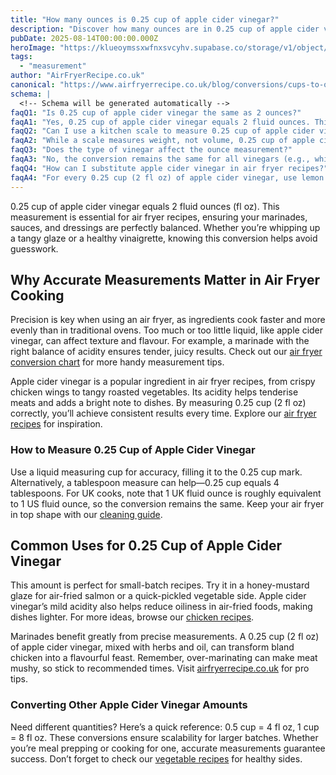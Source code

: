 ```yaml
---
title: "How many ounces is 0.25 cup of apple cider vinegar?"
description: "Discover how many ounces are in 0.25 cup of apple cider vinegar for precise air fryer recipes. Get accurate conversions and cooking tips here."
pubDate: 2025-08-14T00:00:00.000Z
heroImage: "https://klueoymssxwfnxsvcyhv.supabase.co/storage/v1/object/public/Shmucket/how-many-ounces-is-025-cup-of-apple-cider-vinegar.webp"
tags:
  - "measurement"
author: "AirFryerRecipe.co.uk"
canonical: "https://www.airfryerrecipe.co.uk/blog/conversions/cups-to-ounces/how-many-ounces-is-025-cup-of-apple-cider-vinegar"
schema: |
  <!-- Schema will be generated automatically -->
faqQ1: "Is 0.25 cup of apple cider vinegar the same as 2 ounces?"
faqA1: "Yes, 0.25 cup of apple cider vinegar equals 2 fluid ounces. This measurement is consistent for most liquids, including vinegar, water, and oils. Always use a liquid measuring cup for accuracy in air fryer recipes."
faqQ2: "Can I use a kitchen scale to measure 0.25 cup of apple cider vinegar?"
faqA2: "While a scale measures weight, not volume, 0.25 cup of apple cider vinegar weighs approximately 2.1 ounces (60 grams). For precise liquid measurements, a measuring cup is best. Scales are ideal for dry ingredients in air fryer cooking."
faqQ3: "Does the type of vinegar affect the ounce measurement?"
faqA3: "No, the conversion remains the same for all vinegars (e.g., white, balsamic). 0.25 cup of any vinegar equals 2 fluid ounces. However, thicker vinegars like balsamic may coat measuring tools differently, so level off for accuracy."
faqQ4: "How can I substitute apple cider vinegar in air fryer recipes?"
faqA4: "For every 0.25 cup (2 fl oz) of apple cider vinegar, use lemon juice or white vinegar in equal amounts. Adjust sweetness if needed, as apple cider vinegar has a milder flavour. Always taste-test marinades before using."
---
```

<p>0.25 cup of apple cider vinegar equals 2 fluid ounces (fl oz). This measurement is essential for air fryer recipes, ensuring your marinades, sauces, and dressings are perfectly balanced. Whether you’re whipping up a tangy glaze or a healthy vinaigrette, knowing this conversion helps avoid guesswork.</p>  

<h2>Why Accurate Measurements Matter in Air Fryer Cooking</h2>  
<p>Precision is key when using an air fryer, as ingredients cook faster and more evenly than in traditional ovens. Too much or too little liquid, like apple cider vinegar, can affect texture and flavour. For example, a marinade with the right balance of acidity ensures tender, juicy results. Check out our <a href=https://www.airfryerrecipe.co.uk/air-fryer-conversion-chart>air fryer conversion chart</a> for more handy measurement tips.</p>  

<p>Apple cider vinegar is a popular ingredient in air fryer recipes, from crispy chicken wings to tangy roasted vegetables. Its acidity helps tenderise meats and adds a bright note to dishes. By measuring 0.25 cup (2 fl oz) correctly, you’ll achieve consistent results every time. Explore our <a href=https://www.airfryerrecipe.co.uk/recipes>air fryer recipes</a> for inspiration.</p>  

<h3>How to Measure 0.25 Cup of Apple Cider Vinegar</h3>  
<p>Use a liquid measuring cup for accuracy, filling it to the 0.25 cup mark. Alternatively, a tablespoon measure can help—0.25 cup equals 4 tablespoons. For UK cooks, note that 1 UK fluid ounce is roughly equivalent to 1 US fluid ounce, so the conversion remains the same. Keep your air fryer in top shape with our <a href=https://www.airfryerrecipe.co.uk/air-fryer-cleaner>cleaning guide</a>.</p>  

<h2>Common Uses for 0.25 Cup of Apple Cider Vinegar</h2>  
<p>This amount is perfect for small-batch recipes. Try it in a honey-mustard glaze for air-fried salmon or a quick-pickled vegetable side. Apple cider vinegar’s mild acidity also helps reduce oiliness in air-fried foods, making dishes lighter. For more ideas, browse our <a href=https://www.airfryerrecipe.co.uk/recipe-category/chicken>chicken recipes</a>.</p>  

<p>Marinades benefit greatly from precise measurements. A 0.25 cup (2 fl oz) of apple cider vinegar, mixed with herbs and oil, can transform bland chicken into a flavourful feast. Remember, over-marinating can make meat mushy, so stick to recommended times. Visit <a href=https://www.airfryerrecipe.co.uk>airfryerrecipe.co.uk</a> for pro tips.</p>  

<h3>Converting Other Apple Cider Vinegar Amounts</h3>  
<p>Need different quantities? Here’s a quick reference: 0.5 cup = 4 fl oz, 1 cup = 8 fl oz. These conversions ensure scalability for larger batches. Whether you’re meal prepping or cooking for one, accurate measurements guarantee success. Don’t forget to check our <a href=https://www.airfryerrecipe.co.uk/recipe-category/vegetables>vegetable recipes</a> for healthy sides.</p>
